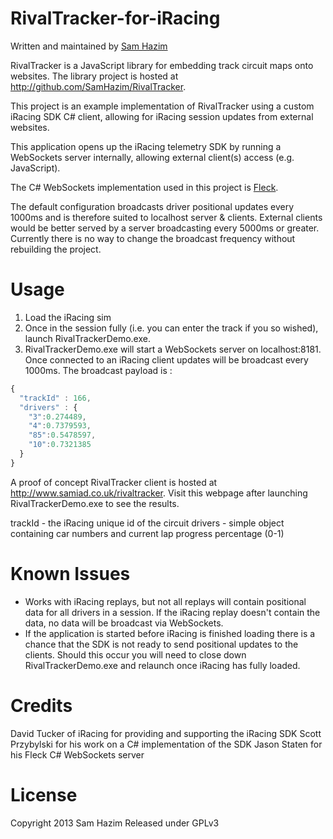 RivalTracker-for-iRacing
========================
Written and maintained by [Sam Hazim](https://twitter.com/SamHazim)

RivalTracker is a JavaScript library for embedding track circuit maps onto websites.  The library project is hosted at http://github.com/SamHazim/RivalTracker.

This project is an example implementation of RivalTracker using a custom iRacing SDK C# client, allowing for iRacing session updates from external websites.

This application opens up the iRacing telemetry SDK by running a WebSockets server internally, allowing external client(s) access (e.g. JavaScript).

The C# WebSockets implementation used in this project is [Fleck](https://github.com/statianzo/Fleck).

The default configuration broadcasts driver positional updates every 1000ms and is therefore suited to localhost server & clients.  External clients would be better served by a server broadcasting every 5000ms or greater.  Currently there is no way to change the broadcast frequency without rebuilding the project.

Usage
=====
1. Load the iRacing sim
2. Once in the session fully (i.e. you can enter the track if you so wished), launch RivalTrackerDemo.exe.
3. RivalTrackerDemo.exe will start a WebSockets server on localhost:8181.  Once connected to an iRacing client updates will be broadcast every 1000ms.  The broadcast payload is :
```javascript
{
  "trackId" : 166,
  "drivers" : {
    "3":0.274489,
    "4":0.7379593,
    "85":0.5478597,
    "10":0.7321385
  }
}
```

A proof of concept RivalTracker client is hosted at http://www.samiad.co.uk/rivaltracker.  Visit this webpage after launching RivalTrackerDemo.exe to see the results.

trackId - the iRacing unique id of the circuit
drivers - simple object containing car numbers and current lap progress percentage (0-1)

Known Issues
============
* Works with iRacing replays, but not all replays will contain positional data for all drivers in a session.  If the iRacing replay doesn't contain the data, no data will be broadcast via WebSockets.
* If the application is started before iRacing is finished loading there is a chance that the SDK is not ready to send positional updates to the clients.  Should this occur you will need to close down RivalTrackerDemo.exe and relaunch once iRacing has fully loaded.

Credits
=======
David Tucker of iRacing for providing and supporting the iRacing SDK
Scott Przybylski for his work on a C# implementation of the SDK
Jason Staten for his Fleck C# WebSockets server

License
=======
Copyright 2013 Sam Hazim
Released under GPLv3

